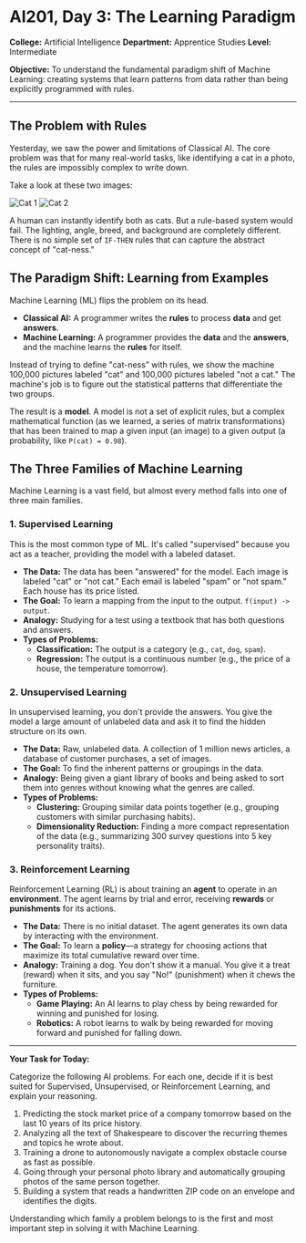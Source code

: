 # AI201, Day 3: The Learning Paradigm

**College:** Artificial Intelligence
**Department:** Apprentice Studies
**Level:** Intermediate

**Objective:** To understand the fundamental paradigm shift of Machine Learning: creating systems that learn patterns from data rather than being explicitly programmed with rules.

---

## The Problem with Rules

Yesterday, we saw the power and limitations of Classical AI. The core problem was that for many real-world tasks, like identifying a cat in a photo, the rules are impossibly complex to write down.

Take a look at these two images:

![Cat 1](https://upload.wikimedia.org/wikipedia/commons/thumb/1/1b/Persian_Cat_in_a_basket.jpg/1024px-Persian_Cat_in_a_basket.jpg)
![Cat 2](https://upload.wikimedia.org/wikipedia/commons/thumb/a/a5/A_cat_from_a_low_angle.jpg/1024px-A_cat_from_a_low_angle.jpg)

A human can instantly identify both as cats. But a rule-based system would fail. The lighting, angle, breed, and background are completely different. There is no simple set of `IF-THEN` rules that can capture the abstract concept of "cat-ness."

## The Paradigm Shift: Learning from Examples

Machine Learning (ML) flips the problem on its head.

*   **Classical AI:** A programmer writes the **rules** to process **data** and get **answers**.
*   **Machine Learning:** A programmer provides the **data** and the **answers**, and the machine learns the **rules** for itself.

Instead of trying to define "cat-ness" with rules, we show the machine 100,000 pictures labeled "cat" and 100,000 pictures labeled "not a cat." The machine's job is to figure out the statistical patterns that differentiate the two groups.

The result is a **model**. A model is not a set of explicit rules, but a complex mathematical function (as we learned, a series of matrix transformations) that has been trained to map a given input (an image) to a given output (a probability, like `P(cat) = 0.98`).

## The Three Families of Machine Learning

Machine Learning is a vast field, but almost every method falls into one of three main families.

### 1. Supervised Learning

This is the most common type of ML. It's called "supervised" because you act as a teacher, providing the model with a labeled dataset.

*   **The Data:** The data has been "answered" for the model. Each image is labeled "cat" or "not cat." Each email is labeled "spam" or "not spam." Each house has its price listed.
*   **The Goal:** To learn a mapping from the input to the output. `f(input) -> output`.
*   **Analogy:** Studying for a test using a textbook that has both questions and answers.
*   **Types of Problems:**
    *   **Classification:** The output is a category (e.g., `cat`, `dog`, `spam`).
    *   **Regression:** The output is a continuous number (e.g., the price of a house, the temperature tomorrow).

### 2. Unsupervised Learning

In unsupervised learning, you don't provide the answers. You give the model a large amount of unlabeled data and ask it to find the hidden structure on its own.

*   **The Data:** Raw, unlabeled data. A collection of 1 million news articles, a database of customer purchases, a set of images.
*   **The Goal:** To find the inherent patterns or groupings in the data.
*   **Analogy:** Being given a giant library of books and being asked to sort them into genres without knowing what the genres are called.
*   **Types of Problems:**
    *   **Clustering:** Grouping similar data points together (e.g., grouping customers with similar purchasing habits).
    *   **Dimensionality Reduction:** Finding a more compact representation of the data (e.g., summarizing 300 survey questions into 5 key personality traits).

### 3. Reinforcement Learning

Reinforcement Learning (RL) is about training an **agent** to operate in an **environment**. The agent learns by trial and error, receiving **rewards** or **punishments** for its actions.

*   **The Data:** There is no initial dataset. The agent generates its own data by interacting with the environment.
*   **The Goal:** To learn a **policy**—a strategy for choosing actions that maximize its total cumulative reward over time.
*   **Analogy:** Training a dog. You don't show it a manual. You give it a treat (reward) when it sits, and you say "No!" (punishment) when it chews the furniture.
*   **Types of Problems:**
    *   **Game Playing:** An AI learns to play chess by being rewarded for winning and punished for losing.
    *   **Robotics:** A robot learns to walk by being rewarded for moving forward and punished for falling down.

---

**Your Task for Today:**

Categorize the following AI problems. For each one, decide if it is best suited for Supervised, Unsupervised, or Reinforcement Learning, and explain your reasoning.

1.  Predicting the stock market price of a company tomorrow based on the last 10 years of its price history.
2.  Analyzing all the text of Shakespeare to discover the recurring themes and topics he wrote about.
3.  Training a drone to autonomously navigate a complex obstacle course as fast as possible.
4.  Going through your personal photo library and automatically grouping photos of the same person together.
5.  Building a system that reads a handwritten ZIP code on an envelope and identifies the digits.

Understanding which family a problem belongs to is the first and most important step in solving it with Machine Learning.
